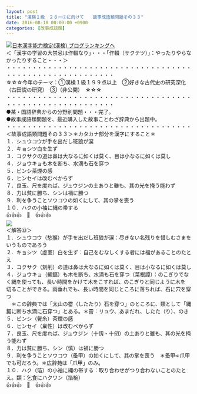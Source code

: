 ```yaml
---
layout: post
title: "漢検１級　２８ー②に向けて　　故事成語類問題その３３"
date: 2016-08-18 00:00:00 +0900
categories: [故事成語類]
---
```


[![](/syuusyuu9701/assets/images/漢検１級-２８ー②に向けて-故事成語類問題その３３-br_c_3028_1.gif)](http://blog.with2.net/link.php?1659096:3028 "日本漢字能力検定(漢検) ブログランキングへ")[日本漢字能力検定(漢検) ブログランキングへ](http://blog.with2.net/link.php?1659096:3028)  
＜「漢字の学習の大禁忌は作輟なり」・・・「作輟（サクテツ）」：やったりやらなかったりすること・・・＞  
・・・・・・・・・・・・・・・・・・・・・・・・・・・・・・・・・・・・・・・・・・・・・・・・・・・・・・・・・  
☆☆☆今年のテーマ：①漢検１級１９９点以上　②好きな古代史の研究深化（古田説の研究）　③（非公開）　☆☆☆　　  
・・・・・・・・・・・・・・・・・・・・・・・・・・・・・・・・・・・・・・・・・・・・・・・・・・・・・・・・・  
●某・国語辞典からの分野別問題・・・完了。  
●故事成語類問題を、最近購入した故事ことわざ辞典から出題中。  
・・・・・・・・・・・・・・・・・・・・・・・・・・・・・・・・・・・・  
＜故事成語類問題その３３＞＊カタカナ部分を漢字にすること＊　  
１．シュウコウが手を出だし班狼が涙  
２．キョシツ白を生ず  
３．コクサクの道は鼻は大なるに如くは莫く、目は小なるに如くは莫し  
４．ジョウキョも木を断ち、水滴も石を穿つ  
５．ビンシ茶煙の感  
６．ヒンセイは改むべからず  
７．良玉、尺を度れば、ジュウジンの土ありと雖も、其の光を掩う能わず  
８．力は貧に勝ち、シンは禍に勝つ  
９．利を争うことソウコウの如くにして、其の掌を喪う　  
１０．ハクの小袖に縄の帯する  
👍👍👍　🐒　👍👍👍  
![](/syuusyuu9701/assets/images/漢検１級-２８ー②に向けて-故事成語類問題その３３-e1cd81deb03dee320743313822716a76.png)  
＜解答㉝＞  
１．シュウコウ（愁猴）が手を出だし班狼が涙：尽きない名残りを惜しむさまをいうものであろう  
２．キョシツ（虚室）白を生ず：自己をむなしくする者には福があることのたとえ  
３．コクサク（刻削）の道は鼻は大なるに如くは莫く、目は小なるに如くは莫し  
４．ジョウキョ（縄鋸）も木を断ち、水滴も石を穿つ（菜根譚）：のこぎりでなく縄を使っても、長い時間をかけて木をこすれば、のこぎりと同じように木を 切ることができる。雨垂れでも、長い時間を同じところに落ちれば、石に穴を穿つ  
　＊この辞典では「太山の霤（したたり）石を穿つ」のところに、類として「縄鋸に断ち水滴に石穿つ」とある。＊霤：リュウ、あまだれ、したた（り）、のき  
５．ビンシ（鬢糸）茶煙の感  
６．ヒンセイ（稟性）は改むべからず  
７．良玉、尺を度れば、ジュウジン（十仭・十仞）の土ありと雖も、其の光を掩う能わず  
８．力は貧に勝ち、シン（慎）は禍に勝つ  
９．利を争うことソウコウ（蚤甲）の如くにして、其の掌を喪う　＊蚤甲➪爪甲でも可だろう。＊広辞苑は「爪甲」のみ。  
１０．ハク（箔）の小袖に縄の帯する：取り合わせがつり合わないことのたとえ。類：乞食にハクワン（箔椀）  
👍👍👍　🐒　👍👍👍  
  
  
  